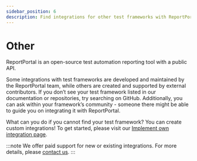 ```yaml
---
sidebar_position: 6
description: Find integrations for other test frameworks with ReportPortal test automation reporting tools using community resources and APIs.
---
```


# Other

ReportPortal is an open-source test automation reporting tool with a public API.

Some integrations with test frameworks are developed and maintained by the ReportPortal team, while others are created and supported by external contributors. If you don’t see your test framework listed in our documentation or repositories, try searching on GitHub. Additionally, you can ask within your framework’s community - someone there might be able to guide you on integrating it with ReportPortal.

What can you do if you cannot find your test framework? You can create custom integrations! To get started, please visit our [Implement own integration page](/log-data-in-reportportal/ImplementOwnIntegration/).

:::note
We offer paid support for new or existing integrations. For more details, please [contact us](https://reportportal.io/contact-us/general/). 
:::
